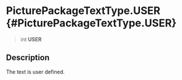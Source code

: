 PicturePackageTextType.USER {#PicturePackageTextType.USER}
===========================

> int **USER**

Description
-----------

The text is user defined.
